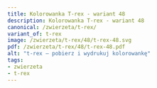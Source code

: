 ```yaml
---
title: Kolorowanka T-rex - wariant 48
description: Kolorowanka T-rex - wariant 48
canonical: /zwierzeta/t-rex/
variant_of: t-rex
image: /zwierzeta/t-rex/48/t-rex-48.svg
pdf: /zwierzeta/t-rex/48/t-rex-48.pdf
alt: "t-rex – pobierz i wydrukuj kolorowankę"
tags:
- zwierzeta
- t-rex
---
```

